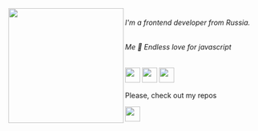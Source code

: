 
<img  align="left" src="https://media1.giphy.com/media/LqybsmwvhElMzUe4Nw/giphy.gif" width="230" height="230">
                                                                                                                 
<h6 >I'm a frontend developer from Russia.</h6>
<h6 >Me 🤝 Endless love for javascript</h6>



<a target="_blank" href="https://t.me/dayavera"><img src="https://img.icons8.com/doodle/2x/telegram-app.png" width="30" height="30" /></a>
<a target="_blank" href="https://www.last.fm/user/daigo-anon"><img src="https://img.icons8.com/doodle/2x/fm.png"  width="30" height="30" /></a>
<a target="_blank" href="https://discord.com/users/852456235177607178/"><img src="https://img.icons8.com/doodle/2x/discord--v2.png"  width="30" height="30" /></a>


<p> Please, check out my repos </p>
<img src="https://img.icons8.com/doodle/2x/thick-arrow-pointing-down.png" width="30" height="30">
